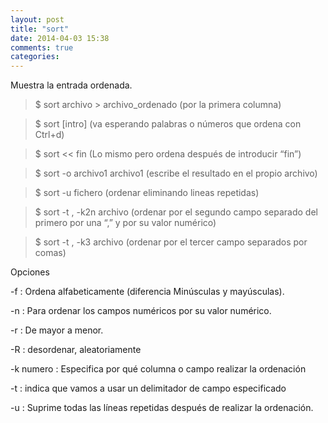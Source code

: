 ```yaml
---
layout: post
title: "sort"
date: 2014-04-03 15:38
comments: true
categories: 
---
```

Muestra la entrada ordenada.

>$ sort archivo > archivo_ordenado  (por la primera columna)

>$ sort  [intro] (va esperando palabras o números que ordena con Ctrl+d)

>$ sort << fin (Lo mismo pero ordena después de introducir “fin”)

>$ sort -o archivo1 archivo1 (escribe el resultado en el propio archivo)

>$ sort -u fichero  (ordenar eliminando lineas repetidas)

>$ sort -t , -k2n archivo  (ordenar por el segundo campo separado del primero por una “,” y por su valor numérico)

>$ sort -t , -k3 archivo   (ordenar por el tercer campo separados por comas) 

Opciones

-f : Ordena alfabeticamente (diferencia Minúsculas y mayúsculas). 

-n : Para ordenar los campos numéricos por su valor numérico. 

-r : De mayor a menor. 

-R : desordenar, aleatoriamente

-k numero : Especifica por qué columna o campo realizar la ordenación

-t : indica que vamos a usar un delimitador de campo especificado

-u : Suprime todas las líneas repetidas después de realizar la ordenación.


